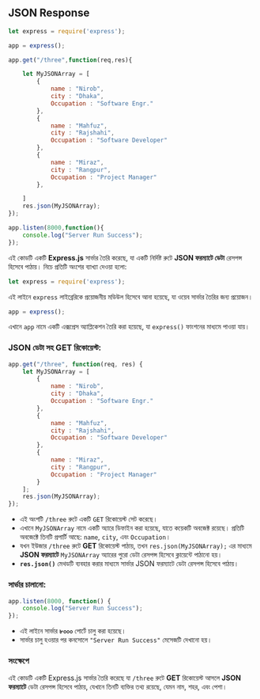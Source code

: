 ## **JSON Response**

```jsx
let express = require('express');

app = express();

app.get("/three",function(req,res){

    let MyJSONArray = [
        {
            name : "Nirob",
            city : "Dhaka",
            Occupation : "Software Engr."
        },
        {
            name : "Mahfuz",
            city : "Rajshahi",
            Occupation : "Software Developer"
        },
        {
            name : "Miraz",
            city : "Rangpur",
            Occupation : "Project Manager"
        },

    ]
    res.json(MyJSONArray);
});

app.listen(8000,function(){
    console.log("Server Run Success");
});
```

এই কোডটি একটি **Express.js** সার্ভার তৈরি করেছে, যা একটি নির্দিষ্ট রুটে **JSON ফরম্যাটে ডেটা** রেসপন্স হিসেবে পাঠায়। নিচে প্রতিটি অংশের ব্যাখ্যা দেওয়া হলো:

```jsx
let express = require('express');

```

এই লাইনে `express` লাইব্রেরিকে প্রয়োজনীয় মডিউল হিসেবে আনা হয়েছে, যা ওয়েব সার্ভার তৈরির জন্য প্রয়োজন।

```jsx
app = express();

```

এখানে `app` নামে একটি এক্সপ্রেস অ্যাপ্লিকেশন তৈরি করা হয়েছে, যা `express()` ফাংশনের মাধ্যমে পাওয়া যায়।

### JSON ডেটা সহ GET রিকোয়েস্ট:

```jsx
app.get("/three", function(req, res) {
    let MyJSONArray = [
        {
            name : "Nirob",
            city : "Dhaka",
            Occupation : "Software Engr."
        },
        {
            name : "Mahfuz",
            city : "Rajshahi",
            Occupation : "Software Developer"
        },
        {
            name : "Miraz",
            city : "Rangpur",
            Occupation : "Project Manager"
        }
    ];
    res.json(MyJSONArray);
});

```

- এই অংশটি `/three` রুটে একটি `GET` রিকোয়েস্ট সেট করেছে।
- এখানে `MyJSONArray` নামে একটি অ্যারে ডিফাইন করা হয়েছে, যাতে কয়েকটি অবজেক্ট রয়েছে। প্রতিটি অবজেক্টে তিনটি প্রপার্টি আছে: `name`, `city`, এবং `Occupation`।
- যখন ইউজার `/three` রুটে **GET** রিকোয়েস্ট পাঠায়, তখন `res.json(MyJSONArray);` এর মাধ্যমে **JSON ফরম্যাটে** `MyJSONArray` অ্যারের পুরো ডেটা রেসপন্স হিসেবে ক্লায়েন্টে পাঠানো হয়।
- **`res.json()`** মেথডটি ব্যবহার করার মাধ্যমে সার্ভার JSON ফরম্যাটে ডেটা রেসপন্স হিসেবে পাঠায়।

### সার্ভার চালানো:

```jsx
app.listen(8000, function() {
    console.log("Server Run Success");
});

```

- এই লাইনে সার্ভার **৮০০০** পোর্টে চালু করা হয়েছে।
- সার্ভার চালু হওয়ার পর কনসোলে `"Server Run Success"` মেসেজটি দেখানো হয়।

### সংক্ষেপে

এই কোডটি একটি Express.js সার্ভার তৈরি করেছে যা `/three` রুটে **GET** রিকোয়েস্ট আসলে **JSON ফরম্যাটে** ডেটা রেসপন্স হিসেবে পাঠায়, যেখানে তিনটি ব্যক্তির তথ্য রয়েছে, যেমন নাম, শহর, এবং পেশা।